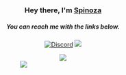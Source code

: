 <div align="center">
  <h3>Hey there, I'm <a href="https://github.com/spinozapy">Spinoza</a></h3>
  <h5>You can reach me with the links below.</h5>

  <p>
    <a href="https://discord.com/users/166644059534786560"><img alt="Discord" title="Discord" src="https://img.shields.io/badge/-Discord-7289DA?style=for-the-badge&logo=discord&logoColor=white"/></a>
    <a href="https://instagram.com/spinozapy" target="_blank"><img src="https://img.shields.io/badge/INSTAGRAM%20-DC3175.svg?&style=for-the-badge&logo=instagram&logoColor=white"></a>
  </p>

  <div style="display: flex; justify-content: center;">
    <div style="width: 200px; text-align: center;">
      <a href="https://github.com/spinozapy"> 
        <img src="https://komarev.com/ghpvc/?username=spinozapy&style=plastic&label=Profile+Views:">
      </a>
    </div>
  </div>

<div style="display: flex; justify-content: center;">
  <div style="width: 200px; text-align: center;">
    <a href="https://github-readme-stats.vercel.app/api/top-langs/?username=spinozapy&hide=php&theme=dark">
      <img align="left" src="https://github-readme-stats.vercel.app/api/top-langs/?username=spinozapy&hide=php&theme=dark" />
    </a>
  </div>
</div>
  
</div>
